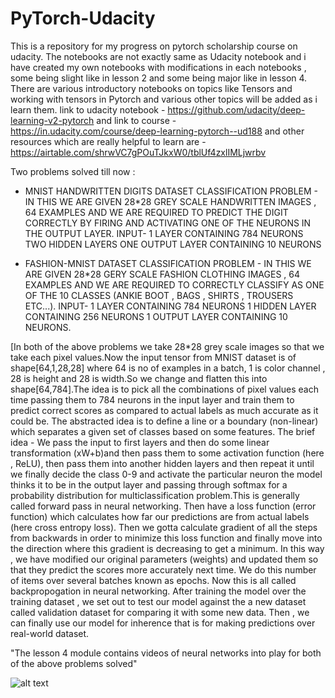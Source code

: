 # PyTorch-Udacity
This is a repository for my progress on pytorch scholarship course on udacity.
The notebooks are not exactly same as Udacity notebook and i have created my own notebooks with modifications in each notebooks , some being slight like in lesson 2 and some being major like in lesson 4.
There are various introductory notebooks on topics like Tensors and working with tensors in Pytorch and various other topics will be added as i learn them.
link to udacity notebook - https://github.com/udacity/deep-learning-v2-pytorch
and link to course - https://in.udacity.com/course/deep-learning-pytorch--ud188
and other resources which are really helpful to learn are -
https://airtable.com/shrwVC7gPOuTJkxW0/tblUf4zxlIMLjwrbv

Two problems solved till now :
* MNIST HANDWRITTEN DIGITS DATASET CLASSIFICATION PROBLEM - IN THIS WE ARE GIVEN 28\*28 GREY SCALE HANDWRITTEN IMAGES , 64 EXAMPLES AND WE ARE REQUIRED TO PREDICT THE DIGIT CORRECTLY BY FIRING AND ACTIVATING ONE OF THE NEURONS IN THE OUTPUT LAYER.
INPUT- 1 LAYER CONTAINING 784 NEURONS 
TWO HIDDEN LAYERS
ONE OUTPUT LAYER CONTAINING 10 NEURONS

* FASHION-MNIST DATASET CLASSIFICATION PROBLEM - IN THIS WE ARE GIVEN 28\*28 GERY SCALE FASHION CLOTHING IMAGES , 64 EXAMPLES AND WE ARE REQUIRED TO CORRECTLY CLASSIFY AS ONE OF THE 10 CLASSES (ANKIE BOOT , BAGS , SHIRTS , TROUSERS ETC...).
INPUT- 1 LAYER CONTAINING 784 NEURONS
1 HIDDEN LAYER CONTAINING 256 NEURONS
1 OUTPUT LAYER CONTAINING 10 NEURONS.

[In both of the above problems we take 28\*28 grey scale images so that we take each pixel values.Now the input tensor from MNIST dataset is of shape\[64,1,28,28\] where 64 is no of examples in a batch, 1 is color channel , 28 is height and 28 is width.So we change and flatten this into shape\[64,784\].The idea is to pick all the combinations of pixel values each time passing them to 784 neurons in the input layer  and train them to predict correct scores as compared to actual labels as much accurate as it could be.
The abstracted idea is to define a line or a boundary (non-linear) which separates a given set of classes based on some features.
The brief idea - 
We pass the input to first layers and then do some linear transformation (xW+b)and then pass them to some activation function (here , ReLU), then pass them into another hidden layers and then repeat it until we finally decide the class 0-9 and activate the particular neuron the model thinks it to be in the output layer and passing through softmax for a probability distribution for multiclassification problem.This is generally called forward pass in neural networking.
Then have a loss function (error function) which calculates how far our predictions are from actual labels (here cross entropy loss).
Then we gotta calculate gradient of all the steps from backwards in order to minimize this loss function and finally move into the direction where this gradient is decreasing to get a minimum.
In this way , we have modified our original parameters (weights) and updated them so that they predict the scores more accurately next time.
We do this number of items over several batches known as epochs.
Now this is all called backpropogation in neural networking.
After training the model over the training dataset , we set out to test our model against the a new dataset called validation dataset for comparing it with some new data.
Then , we can finally use our model for inherence that is for making predictions over real-world dataset.

"The lesson 4 module contains videos of neural networks into play for both of the above problems solved" 

![alt text](https://user-images.githubusercontent.com/33771969/50480811-382b0080-0a04-11e9-8e74-76f50ff9852a.jpeg)


